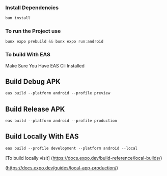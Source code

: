 ### Install Dependencies
```ts
bun install
```
### To run the Project use 
```ts
bunx expo prebuild && bunx expo run:android
```

### To build With EAS
Make Sure You Have EAS Cli Installed
## Build Debug APK
```ts
eas build --platform android --profile preview
```
## Build Release APK
```ts
eas build --platform android --profile production
```

## Build Locally With EAS
```ts 
eas build --profile development --platform android --local
```

[To build locally visit]
(https://docs.expo.dev/build-reference/local-builds/)

(https://docs.expo.dev/guides/local-app-production/)
